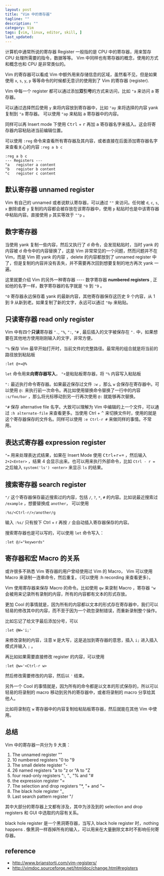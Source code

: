 ```yaml
---
layout: post
title: "Vim 中的寄存器"
tagline: ""
description: ""
category: Vim
tags: [vim, linux, editor, skill, ]
last_updated:
---
```


计算机中通常所说的寄存器 Register 一般指的是 CPU 中的寄存器，用来暂存 CPU 处理所需要的指令，数据等等。 Vim 中同样也有寄存器的概念，使用的方式和概念也和 CPU 是非常类似的。

Vim 的寄存器可以看成 Vim 中额外用来存储信息的区域，虽然看不见，但是如果使用 `x`, `s`, `y`, `p` 等等命令的时候都无意识的使用到了 Vim 的寄存器 (register).

Vim 中每一个 register 都可以通过添加**双引号**的方式来访问，比如 `"a` 来访问 a 寄存器。

可以通过选择然后使用 `y` 来将内容放到寄存器中，比如 `"ay` 来将选择的内容 yank 复制到 `"a` 寄存器。 可以使用 `"ap` 来粘贴 a 寄存器中的内容。

同样可以再 Insert mode 下使用 <kbd>Ctrl</kbd> + <kbd>r</kbd> 再加 <kbd>a</kbd> 寄存器名字来插入。这会将寄存器内容粘贴进当前编辑位置。

可以使用 `:reg` 命令来查看所有寄存器及其内容，或者直接在后面添加寄存器名字来查看关心的内容 `:reg a b c`

    :reg a b c
    --- Registers ---
    "a   register a content
    "b   register b content
    "c   register c content

## 默认寄存器 unnamed register
Vim 有自己的 unnamed 或者说默认寄存器，可以通过 `""` 来访问。任何被 `d`, `c`, `s`, `x` 删除或者 `y` 复制的内容都会被存放在该寄存器中，使用 `p` 粘贴时也是中该寄存器中粘贴内容。直接使用 `p` 其实等效于 `""p` 。

## 数字寄存器
当使用 yank 复制一些内容，然后又执行了 d 命令，会发现粘贴时，当时 yank 的内容被 d 命令中的内容替换了，这是 Vim 非常常见的一个问题，然而问题并不在 Vim，而是 Vim 把 yank 的内容 ，delete 的内容都放到了 unnamed register 中了，但是复制的内容并没有丢失，并不需要再次回到想要复制的地方再次 yank 一遍。

这里就要介绍 Vim 的另外一种寄存器 ---- 数字寄存器 **numbered registers** , 正如他的名字一样，数字寄存器的名字就是 `"0` 到 `"9` 。

`"0` 寄存器永远保存着 yank 的最新内容，其他寄存器保存这历史 9 个内容，从 1 到 9 从新到老。如果复制了新的文字，永远可以通过 `"0p` 来粘贴。

## 只读寄存器 read only register
Vim 中有四个**只读**寄存器 `".`, `"%`, `":`, `"#` , 最后插入的文字被保存在 `".` 中，如果想要在其他地方使用刚刚输入的文字，非常方便。

`"%` 保存 Vim 最早开始打开时，当前文件的完整路径。最常用的组合就是将当前的路径放到粘贴板

    :let @+=@%

`let` 命令用来**向寄存器写入**， `"+`是粘贴板寄存器，将 `"%` 内容写入粘贴板

`":` 最近执行命令寄存器。如果最近保存过文件 `:w` ，那么 `w` 会保存在寄存器中。可以使用 `@:` 来执行前一次命令。再比如使用替换命令替换了一行中的内容 `:s/foo/bar` ，那么将光标移动到另一行再次使用 `@:` 就能够再次替换。

`"#` 保存 alternative file 名字。大致可以理解为 Vim 中编辑的上一个文件，可以通过 `:h alternate-file` 来查看更多。当使用 Ctrl + <kbd>^</kbd> 来切换文件时，使用的就是这个寄存器保存的文件名。同样可以使用 `:e Ctrl-r #` 来做同样的事情。不常用。

## 表达式寄存器 expression register

`"=` 用来处理表达式结果，如果在 Insert Mode 使用 <kbd>Ctrl</kbd>+<kbd>r</kbd>+<kbd>=</kbd> ，然后输入 `2+2<Enter>` ，结果 4 会显示出来。也可以用来执行外部命令，比如 `Ctrl - r =` 之后输入 `system('ls') <enter>` 来显示 `ls` 的结果。

## 搜索寄存器 search register
`"/` 这个寄存器保存最近搜索过的内容，包括 `/`, `?`, `*`, `#` 的内容。比如说最近搜索过 `/example` ，想要替换成 `another`， 可以使用

    :%s/<Ctrl-r/>/another/g

输入 `:%s/` 只有按下 Ctrl + r 再按 `/` 会自动插入寄存器保存的内容。

搜索寄存器也是可以写的，可以使用 `let` 命令写入：

    :let @/="keywords"

## 寄存器和宏 Macro 的关系
或许很多不熟悉 Vim 寄存器的用户曾经使用过 Vim 的 Macro， Vim 可以使用 Macro 来录制一连串命令，然后重复。（可以使用 :h recording 来查看更多）。

Vim 使用寄存器来保存 Macro 的命令。比如使用 `qw` 来录制 Macro ，寄存器 `"w` 会被用来记录所有录制的内容，所有的内容都有文本的形式存放。

更加 Cool 的事情就是，因为所有的内容都以文本的形式存在寄存器中，我们可以轻易的修改其中的内容，而不至于因为一个疏忽录制错误，而重新录制整个操作。

比如忘记了给文字最后添加分号，可以

    :let @W='i;'

来修改录制的内容，注意 `W` 是大写，这是追加到寄存器的意思，插入 `i;` 进入插入模式并输入 `;` 。

再比如如果需要直接修改 register 的内容，可以使用

    :let @w='<Ctrl-r w>

然后修改需要修改的内容，然后以 `'` 结束。

另外一个 Cool 的事情就是，因为所有的命令都是以文本的形式保存的，所以可以轻易的将录制的 macro 移动到另外的寄存器中，或者将录制的 macro 分享给其他人。

比如将录制在 `w` 寄存器中的内容复制给粘贴板寄存器，然后就能在其他 Vim 中使用。

## 总结
Vim 中的寄存器一共分为 9 大类：

1. The unnamed register ""
2. 10 numbered registers "0 to "9
3. The small delete register "-
4. 26 named registers "a to "z or "A to "Z
5. four read-only registers ":, "., "% and "#
6. the expression register "=
7. The selection and drop registers "*, "+ and "~
8. The black hole register "_
9. Last search pattern register "/

其中大部分的寄存器上文都有涉及，其中为涉及到的 selection and drop registers 和 GUI 中选取的内容有关系。

black hole register 是一个黑洞寄存器，当写入 black hole register 时，nothing happens . 像黑洞一样吞掉所有的输入，可以用来在大量删除文本时不影响任何寄存器。

## reference

- <http://www.brianstorti.com/vim-registers/>
- <http://vimdoc.sourceforge.net/htmldoc/change.html#registers>
